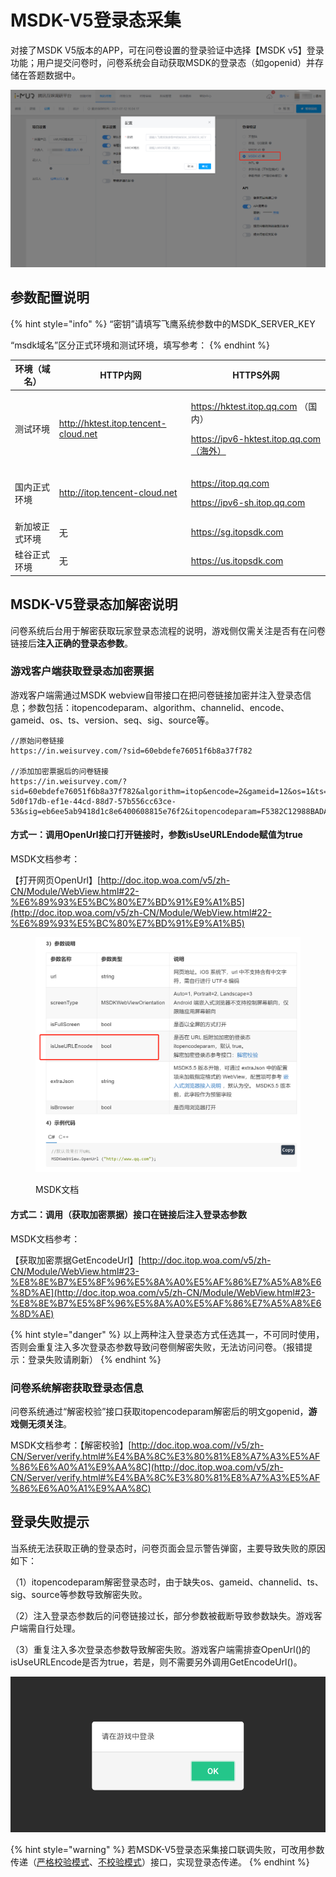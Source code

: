 # MSDK-V5登录态采集

对接了MSDK V5版本的APP，可在问卷设置的登录验证中选择【MSDK v5】登录功能；用户提交问卷时，问卷系统会自动获取MSDK的登录态（如gopenid）并存储在答题数据中。

![配置MSDK v5自动登录所需要的参数](<../.gitbook/assets/image (28).png>)

## 参数配置说明

{% hint style="info" %}
“密钥”请填写飞鹰系统参数中的MSDK\_SERVER\_KEY

“msdk域名”区分正式环境和测试环境，填写参考：
{% endhint %}

| 环境（域名）  | HTTP内网                               | HTTPS外网                                                                          |
| ------- | ------------------------------------ | -------------------------------------------------------------------------------- |
| 测试环境    | http://hktest.itop.tencent-cloud.net | <p>https://hktest.itop.qq.com （国内）</p><p>https://ipv6-hktest.itop.qq.com（海外）</p> |
| 国内正式环境  | http://itop.tencent-cloud.net        | <p>https://itop.qq.com</p><p>https://ipv6-sh.itop.qq.com</p>                     |
| 新加坡正式环境 | 无                                    | https://sg.itopsdk.com                                                           |
| 硅谷正式环境  | 无                                    | https://us.itopsdk.com                                                           |



## MSDK-V5登录态加解密说明

问卷系统后台用于解密获取玩家登录态流程的说明，游戏侧仅需关注是否有在问卷链接后**注入正确的登录态参数**。

### 游戏客户端获取登录态加密票据

游戏客户端需通过MSDK webview自带接口在把问卷链接加密并注入登录态信息；参数包括：itopencodeparam、algorithm、channelid、encode、gameid、os、ts、version、seq、sig、source等。

```
//原始问卷链接
https://in.weisurvey.com/?sid=60ebdefe76051f6b8a37f782

//添加加密票据后的问卷链接
https://in.weisurvey.com/?sid=60ebdefe76051f6b8a37f782&algorithm=itop&encode=2&gameid=12&os=1&ts=1542889299&version=2.2.000.2607.2607&seq=11-5d0f17db-ef1e-44cd-88d7-57b556cc63ce-53&sig=eb6ee5ab9418d1c8e6400608815e76f2&itopencodeparam=F5382C12988BADA6F659B443ACE9978C14DE1B62EB1274AEFDECC219DE635C2B
```

#### 方式一：调用OpenUrl接口打开链接时，参数isUseURLEndode赋值为true

MSDK文档参考：

【打开网页OpenUrl】[http://doc.itop.woa.com/v5/zh-CN/Module/WebView.html#22-%E6%89%93%E5%BC%80%E7%BD%91%E9%A1%B5](http://doc.itop.woa.com/v5/zh-CN/Module/WebView.html#22-%E6%89%93%E5%BC%80%E7%BD%91%E9%A1%B5)

<figure><img src="../.gitbook/assets/image (2).png" alt=""><figcaption><p>MSDK文档</p></figcaption></figure>

#### 方式二：调用（获取加密票据）接口在链接后注入登录态参数

MSDK文档参考：

【获取加密票据GetEncodeUrl】[http://doc.itop.woa.com/v5/zh-CN/Module/WebView.html#23-%E8%8E%B7%E5%8F%96%E5%8A%A0%E5%AF%86%E7%A5%A8%E6%8D%AE](http://doc.itop.woa.com/v5/zh-CN/Module/WebView.html#23-%E8%8E%B7%E5%8F%96%E5%8A%A0%E5%AF%86%E7%A5%A8%E6%8D%AE)



{% hint style="danger" %}
以上两种注入登录态方式任选其一，不可同时使用，否则会重复注入多次登录态参数导致问卷侧解密失败，无法访问问卷。（报错提示：登录失败请刷新）
{% endhint %}



### 问卷系统解密获取登录态信息

问卷系统通过“解密校验”接口获取itopencodeparam解密后的明文gopenid，**游戏侧无须关注**。

MSDK文档参考：【解密校验】[http://doc.itop.woa.com//v5/zh-CN/Server/verify.html#%E4%BA%8C%E3%80%81%E8%A7%A3%E5%AF%86%E6%A0%A1%E9%AA%8C](http://doc.itop.woa.com/v5/zh-CN/Server/verify.html#%E4%BA%8C%E3%80%81%E8%A7%A3%E5%AF%86%E6%A0%A1%E9%AA%8C)



## 登录失败提示

当系统无法获取正确的登录态时，问卷页面会显示警告弹窗，主要导致失败的原因如下：

（1）itopencodeparam解密登录态时，由于缺失os、gameid、channelid、ts、sig、source等参数导致解密失败。

（2）注入登录态参数后的问卷链接过长，部分参数被截断导致参数缺失。游戏客户端需自行处理。

（3）重复注入多次登录态参数导致解密失败。游戏客户端需排查OpenUrl()的isUseURLEncode是否为true，若是，则不需要另外调用GetEncodeUrl()。

![登录失败](<../.gitbook/assets/image (301).png>)

{% hint style="warning" %}
若MSDK-V5登录态采集接口联调失败，可改用参数传递（[严格校验模式](https://imur.gitbook.io/help\_center/api-wen-dang/fei-msdk-deng-lu-tai-chuan-di-jie-kou)、[不校验模式](https://imur.gitbook.io/help\_center/api-wen-dang/can-shu-chuan-di-jie-kou-bu-xiao-yan-mo-shi)）接口，实现登录态传递。
{% endhint %}
